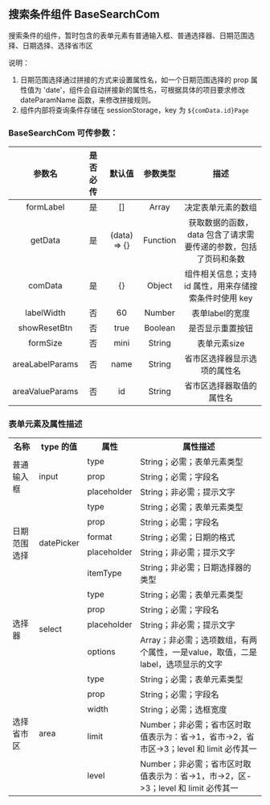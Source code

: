 ## 搜索条件组件 BaseSearchCom
搜索条件的组件，暂时包含的表单元素有普通输入框、普通选择器、日期范围选择、日期选择、选择省市区     

说明：     
1. 日期范围选择通过拼接的方式来设置属性名，如一个日期范围选择的 prop 属性值为 'date'，组件会自动拼接新的属性名，可根据具体的项目要求修改 dateParamName 函数，来修改拼接规则。
2. 组件内部将查询条件存储在 sessionStorage，key 为 `${comData.id}Page`  

### BaseSearchCom 可传参数：
参数名 | 是否必传 | 默认值 | 参数类型 | 描述
:-: | :-: | :-: | :-: | :-:
formLabel | 是 | [] | Array | 决定表单元素的数组
getData | 是 | (data) => {} | Function | 获取数据的函数，data 包含了请求需要传递的参数，包括了页码和条数
comData | 是 | {} | Object | 组件相关信息；支持 id 属性，用来存储搜索条件时使用 key
labelWidth | 否 | 60 | Number | 表单label的宽度
showResetBtn | 否 | true | Boolean | 是否显示重置按钮
formSize | 否 | mini | String | 表单元素size
areaLabelParams | 否 | name | String | 省市区选择器显示选项的属性名
areaValueParams | 否 | id | String | 省市区选择器取值的属性名


### 表单元素及属性描述

<table>
  <tr>
    <th>名称</th>
    <th>type 的值</th>
    <th>属性</th>
    <th>属性描述</th>
  </tr>
  <tr>
    <td rowspan="3">普通输入框</td>
    <td rowspan="3">input</td>
    <td>type</td>
    <td>String；必需；表单元素类型</td>
  </tr>
  <tr>
    <td>prop</td>
    <td>String；必需；字段名</td>
  </tr>
  <tr>
    <td>placeholder</td>
    <td>String；非必需；提示文字</td>
  </tr>

  <tr>
    <td rowspan="5">日期范围选择</td>
    <td rowspan="5">datePicker</td>
    <td>type</td>
    <td>String；必需；表单元素类型</td>
  </tr>
  <tr>
    <td>prop</td>
    <td>String；必需；字段名</td>
  </tr>
  <tr>
    <td>format</td>
    <td>String；必需；日期的格式</td>
  </tr>
  <tr>
    <td>placeholder</td>
    <td>String；非必需；提示文字</td>
  </tr>
  <tr>
    <td>itemType</td>
    <td>String；非必需；日期选择器的类型</td>
  </tr>

  <tr>
    <td rowspan="4">选择器</td>
    <td rowspan="4">select</td>
    <td>type</td>
    <td>String；必需；表单元素类型</td>
  </tr>
  <tr>
    <td>prop</td>
    <td>String；必需；字段名</td>
  </tr>
  <tr>
    <td>placeholder</td>
    <td>String；非必需；提示文字</td>
  </tr>
  <tr>
    <td>options</td>
    <td>Array；非必需；选项数组，有两个属性，一是value，取值，二是label，选项显示的文字</td>
  </tr>

  <tr>
    <td rowspan="5">选择省市区</td>
    <td rowspan="5">area</td>
    <td>type</td>
    <td>String；必需；表单元素类型</td>
  </tr>
  <tr>
    <td>prop</td>
    <td>String；必需；字段名</td>
  </tr>
  <tr>
    <td>width</td>
    <td>String；必需；选框宽度</td>
  </tr>
  <tr>
    <td>limit</td>
    <td>Number；非必需；省市区时取值表示为：省->1，省市->2，省市区->3；level 和 limit 必传其一</td>
  </tr>
  <tr>
    <td>level</td>
    <td>Number；非必需；省市区时取值表示为：省->1，市->2，区->3；level 和 limit 必传其一</td>
  </tr>

</table>



